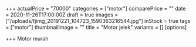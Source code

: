 +++
actualPrice = "70000"
categories = ["motor"]
comparePrice = ""
date = 2020-11-26T17:00:00Z
draft = true
images = ["/uploads/fjimg_20191221_104723_1590363216544.jpg"]
inStock = true
tags = ["motor"]
thumbnailImage = ""
title = "Motor jelek"
variants = []
[options]

+++
Motor murah